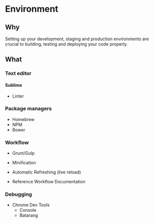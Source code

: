 # Environment

## Why
Setting up your development, staging and production environments are crucial to building, testing and deploying your code properly.

## What
### Text editor
#### Sublime
- Linter

### Package managers
- Homebrew
- NPM
- Bower

### Workflow
- Grunt/Gulp
- Minification
- Automatic Refreshing (live reload)

- Reference Workflow Documentation

### Debugging
- Chrome Dev Tools
  - Console
  - Batarang
